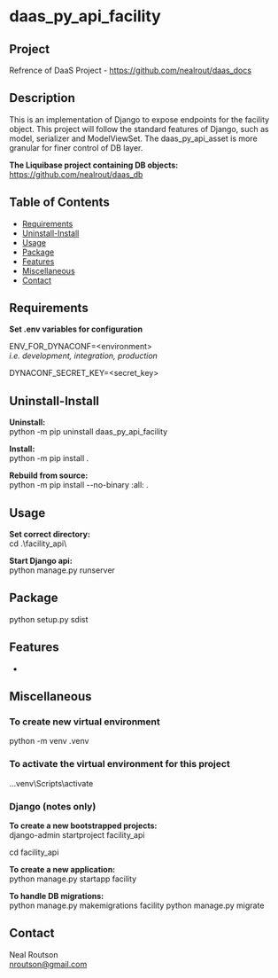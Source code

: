 # daas_py_api_facility
## Project

Refrence of DaaS Project - https://github.com/nealrout/daas_docs

## Description

This is an implementation of Django to expose endpoints for the facility object.  This project will follow the standard
features of Django, such as model, serializer and ModelViewSet.  The daas_py_api_asset is more granular for finer
control of DB layer.

__The Liquibase project containing DB objects:__  
https://github.com/nealrout/daas_db


## Table of Contents

- [Requirements](#requirements)
- [Uninstall-Install](#uninstall-install)
- [Usage](#usage)
- [Package](#package)
- [Features](#features)
- [Miscellaneous](#miscellaneous)
- [Contact](#contact)

## Requirements
__Set .env variables for configuration__  

ENV_FOR_DYNACONF=\<environment\>  
_i.e. development, integration, production_  

DYNACONF_SECRET_KEY=\<secret_key\>

## Uninstall-Install
__Uninstall:__  
python -m pip uninstall daas_py_api_facility

__Install:__  
python -m pip install .

__Rebuild from source:__  
python -m pip install --no-binary :all: .

## Usage
__Set correct directory:__  
cd .\facility_api\  

__Start Django api:__  
python manage.py runserver

## Package
python setup.py sdist

## Features
-

## Miscellaneous

### To create new virtual environment  
python -m venv .venv

### To activate the virtual environment for this project
..\.venv\Scripts\activate

### Django (notes only)
__To create a new bootstrapped projects:__  
django-admin startproject facility_api

cd facility_api  

__To create a new application:__  
python manage.py startapp facility

__To handle DB migrations:__  
python manage.py makemigrations facility
python manage.py migrate

## Contact
Neal Routson  
nroutson@gmail.com